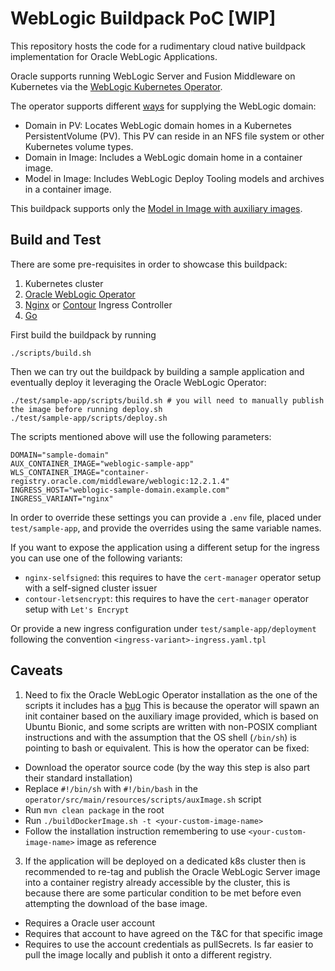 # WebLogic Buildpack PoC [WIP]

This repository hosts the code for a rudimentary cloud native buildpack implementation for Oracle WebLogic Applications.

Oracle supports running WebLogic Server and Fusion Middleware on Kubernetes via the [WebLogic Kubernetes Operator](https://oracle.github.io/weblogic-kubernetes-operator/).

The operator supports different [ways](https://oracle.github.io/weblogic-kubernetes-operator/userguide/managing-domains/choosing-a-model/) for supplying the WebLogic domain:

* Domain in PV: Locates WebLogic domain homes in a Kubernetes PersistentVolume (PV). This PV can reside in an NFS file system or other Kubernetes volume types.
* Domain in Image: Includes a WebLogic domain home in a container image.
* Model in Image: Includes WebLogic Deploy Tooling models and archives in a container image.

This buildpack supports only the [Model in Image with auxiliary images](https://oracle.github.io/weblogic-kubernetes-operator/userguide/managing-domains/model-in-image/auxiliary-images/).

## Build and Test

There are some pre-requisites in order to showcase this buildpack:

1. Kubernetes cluster
2. [Oracle WebLogic Operator](https://oracle.github.io/weblogic-kubernetes-operator/userguide/managing-operators/installation/)
3. [Nginx](https://bitnami.com/stack/nginx-ingress-controller/helm) or [Contour](https://bitnami.com/stack/contour-operator/helm) Ingress Controller
4. [Go](https://go.dev/doc/install)

First build the buildpack by running

```shell
./scripts/build.sh
```

Then we can try out the buildpack by building a sample application and eventually deploy it leveraging the Oracle WebLogic Operator:

```shell
./test/sample-app/scripts/build.sh # you will need to manually publish the image before running deploy.sh
./test/sample-app/scripts/deploy.sh
```

The scripts mentioned above will use the following parameters:

```shell
DOMAIN="sample-domain"
AUX_CONTAINER_IMAGE="weblogic-sample-app"
WLS_CONTAINER_IMAGE="container-registry.oracle.com/middleware/weblogic:12.2.1.4"
INGRESS_HOST="weblogic-sample-domain.example.com"
INGRESS_VARIANT="nginx"
```

In order to override these settings you can provide a `.env` file, placed under `test/sample-app`, and provide
the overrides using the same variable names.

If you want to expose the application using a different setup for the ingress you can use one of the following variants:

* `nginx-selfsigned`: this requires to have the `cert-manager` operator setup with a self-signed cluster issuer
* `contour-letsencrypt`: this requires to have the `cert-manager` operator setup with `Let's Encrypt`

Or provide a new ingress configuration under `test/sample-app/deployment` following the convention `<ingress-variant>-ingress.yaml.tpl`

## Caveats

1. Need to fix the Oracle WebLogic Operator installation as the one of the scripts it includes has a [bug](https://github.com/oracle/weblogic-kubernetes-operator/issues/2819#issuecomment-1060816388)
This is because the operator will spawn an init container based on the auxiliary image provided, which is based on Ubuntu Bionic,
and some scripts are written with non-POSIX compliant instructions and with the assumption that the OS shell (`/bin/sh`) is pointing to bash or equivalent.
This is how the operator can be fixed:
* Download the operator source code (by the way this step is also part their standard installation)
* Replace `#!/bin/sh` with `#!/bin/bash` in the `operator/src/main/resources/scripts/auxImage.sh` script
* Run `mvn clean package` in the root
* Run `./buildDockerImage.sh -t <your-custom-image-name>`
* Follow the installation instruction remembering to use `<your-custom-image-name>` image as reference

3. If the application will be deployed on a dedicated k8s cluster then is recommended to re-tag and publish the Oracle WebLogic Server image
into a container registry already accessible by the cluster, this is because there are some particular condition to be met before even attempting
the download of the base image.
* Requires a Oracle user account
* Requires that account to have agreed on the T&C for that specific image
* Requires to use the account credentials as pullSecrets.
Is far easier to pull the image locally and publish it onto a different registry.
